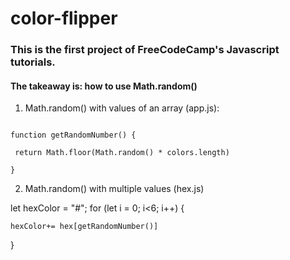 # color-flipper

<h3>This is the first project of FreeCodeCamp's Javascript tutorials. </h3>

<h4>The takeaway is: how to use Math.random()</h4>

1. Math.random() with values of an array (app.js):
```

function getRandomNumber() {

 return Math.floor(Math.random() * colors.length)

}
```

2. Math.random() with multiple values (hex.js)

let hexColor = "#";
for (let i = 0; i<6; i++) {

    hexColor+= hex[getRandomNumber()]

}

